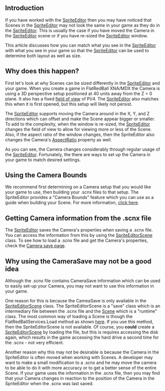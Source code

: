 ## Introduction

If you have worked with the [SpriteEditor](/frb/docs/index.php?title=SpriteEditor "SpriteEditor") then you may have noticed that Scenes in the [SpriteEditor](/frb/docs/index.php?title=SpriteEditor "SpriteEditor") may not look the same in your game as they do in the [SpriteEditor](/frb/docs/index.php?title=SpriteEditor "SpriteEditor"). This is usually the case if you have moved the Camera in the [SpriteEditor](/frb/docs/index.php?title=SpriteEditor "SpriteEditor") scene or if you have re-sized the [SpriteEditor](/frb/docs/index.php?title=SpriteEditor "SpriteEditor") window.

This article discusses how you can match what you see in the [SpriteEditor](/frb/docs/index.php?title=SpriteEditor "SpriteEditor") with what you see in your game so that the [SpriteEditor](/frb/docs/index.php?title=SpriteEditor "SpriteEditor") can be used to determine both layout as well as size.

## Why does this happen?

First let's look at why Scenes can be sized differently in the [SpriteEditor](/frb/docs/index.php?title=SpriteEditor "SpriteEditor") and your game. When you create a game in FlatRedBall XNA/MDX the Camera is using a 3D perspective setup positioned at 40 units away from the Z = 0 plane. It also has a fixed [field of view](/frb/docs/index.php?title=FlatRedBall.Camera.FieldOfView "FlatRedBall.Camera.FieldOfView") of PI/4. The [SpriteEditor](/frb/docs/index.php?title=SpriteEditor "SpriteEditor") also matches this when it is first opened, but this setup will likely not persist.

The [SpriteEditor](/frb/docs/index.php?title=SpriteEditor "SpriteEditor") supports moving the Camera around in the X, Y, and Z directions which can offset and make the Scene appear bigger or smaller. To add to the complexity, when the window is re-sized, the [SpriteEditor](/frb/docs/index.php?title=SpriteEditor "SpriteEditor") changes the field of view to allow for viewing more or less of the Scene. Also, if the aspect ratio of the window changes, then the SpriteEditor also changes the Camera's [AspectRatio](/frb/docs/index.php?title=FlatRedBall.Camera.AspectRatio "FlatRedBall.Camera.AspectRatio") property as well.

As you can see, the Camera changes considerably through regular usage of the [SpriteEditor](/frb/docs/index.php?title=SpriteEditor "SpriteEditor"). Fortunately, the there are ways to set up the Camera in your game to match desired settings.

## Using the Camera Bounds

We recommend first determining on a Camera setup that you would like your game to use, then building your .scnx files to that setup. The SpriteEditor provides a "Camera Bounds" feature which you can use as a guide when building your Scene. For more information, [click here](/frb/docs/index.php?title=SpriteEditor:Tutorials:Camera_Bounds "SpriteEditor:Tutorials:Camera Bounds").

## Getting Camera information from the .scnx file

The [SpriteEditor](/frb/docs/index.php?title=SpriteEditor "SpriteEditor") saves the Camera's properties when saving a .scnx file. You can access the information from this by using the [SpriteEditorScene](/frb/docs/index.php?title=FlatRedBall.Content.SpriteEditorScene "FlatRedBall.Content.SpriteEditorScene") class. To see how to load a .scnx file and get the Camera's properties, check the [Camera save page](/frb/docs/index.php?title=FlatRedBall.Content.Scene.CameraSave "FlatRedBall.Content.Scene.CameraSave").

## Why using the CameraSave may not be a good idea

Although the .scnx file contains CameraSave information which can be used to easily set-up your Camera, you may not want to use this information in your game.

One reason for this is because the CameaSave is only available in the [SpriteEditorScene](/frb/docs/index.php?title=FlatRedBall.Content.SpriteEditorScene "FlatRedBall.Content.SpriteEditorScene") class. The SpriteEditorScene is a "save" class which is an intermediary file between the .scnx file and the [Scene](/frb/docs/index.php?title=FlatRedBall.Scene "FlatRedBall.Scene") which is a "runtime" class. The most common way of loading a Scene is though the FlatRedBallServices.Load method as shown [here](/frb/docs/index.php?title=FlatRedBall.Scene#Loading_a_Scene_From_File "FlatRedBall.Scene"). If you use this method, then the SpriteEditorScene is not available. Of course, you **could** create a [SpriteEditorScene](/frb/docs/index.php?title=FlatRedBall.Content.SpriteEditorScene "FlatRedBall.Content.SpriteEditorScene") by loading the file, but this is requires accessing the disk again, which results in the game accessing the hard drive a second time for the .scnx - not very efficient.

Another reason why this may not be desirable is because the Camera in the SpriteEditor is often moved when working with Scenes. A developer may want to make a small modification to a .scnx and he may move the camera to be able to do it with more accuracy or to get a better sense of the entire Scene. If your game uses the information in the .scnx file, then you may find that your Camera changes in reaction to the position of the Camera in the SpriteEditor when the .scnx was last saved.

